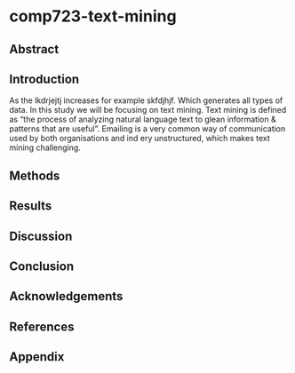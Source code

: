 # comp723-text-mining

## Abstract

## Introduction

As the lkdrjejtj increases for example skfdjhjf.
Which generates all types of data. In this study we will be focusing on text mining. 
Text mining is defined as “the process of analyzing natural language text to glean information 
& patterns that are useful”. 
Emailing is a very common way of communication used by both organisations and ind
ery unstructured, which makes text mining challenging.


## Methods

## Results

## Discussion

## Conclusion

## Acknowledgements

## References

## Appendix
